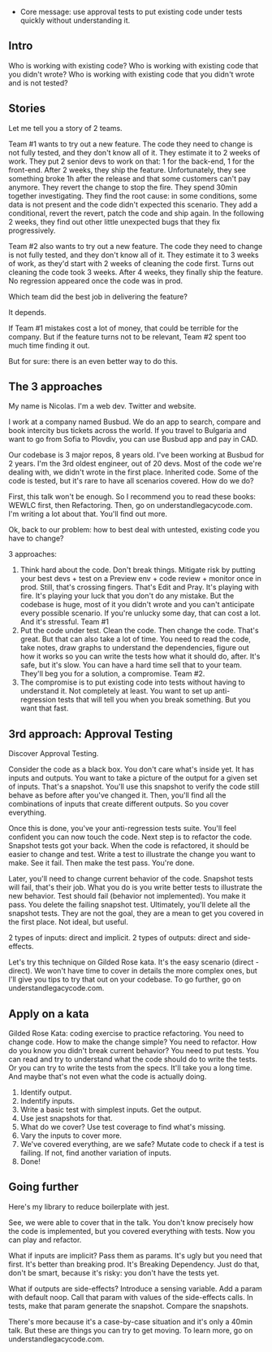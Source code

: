 - Core message: use approval tests to put existing code under tests quickly without understanding it.

## Intro

Who is working with existing code?
Who is working with existing code that you didn't wrote?
Who is working with existing code that you didn't wrote and is not tested?

## Stories

Let me tell you a story of 2 teams.

Team #1 wants to try out a new feature. The code they need to change is not fully tested, and they don't know all of it. They estimate it to 2 weeks of work. They put 2 senior devs to work on that: 1 for the back-end, 1 for the front-end. After 2 weeks, they ship the feature. Unfortunately, they see something broke 1h after the release and that some customers can't pay anymore. They revert the change to stop the fire. They spend 30min together investigating. They find the root cause: in some conditions, some data is not present and the code didn't expected this scenario. They add a conditional, revert the revert, patch the code and ship again. In the following 2 weeks, they find out other little unexpected bugs that they fix progressively.

Team #2 also wants to try out a new feature. The code they need to change is not fully tested, and they don't know all of it. They estimate it to 3 weeks of work, as they'd start with 2 weeks of cleaning the code first. Turns out cleaning the code took 3 weeks. After 4 weeks, they finally ship the feature. No regression appeared once the code was in prod.

Which team did the best job in delivering the feature?

It depends.

If Team #1 mistakes cost a lot of money, that could be terrible for the company.
But if the feature turns not to be relevant, Team #2 spent too much time finding it out.

But for sure: there is an even better way to do this.

## The 3 approaches

My name is Nicolas. I'm a web dev. Twitter and website.

I work at a company named Busbud. We do an app to search, compare and book intercity bus tickets across the world. If you travel to Bulgaria and want to go from Sofia to Plovdiv, you can use Busbud app and pay in CAD.

Our codebase is 3 major repos, 8 years old. I've been working at Busbud for 2 years. I'm the 3rd oldest engineer, out of 20 devs. Most of the code we're dealing with, we didn't wrote in the first place. Inherited code. Some of the code is tested, but it's rare to have all scenarios covered. How do we do?

First, this talk won't be enough. So I recommend you to read these books: WEWLC first, then Refactoring. Then, go on understandlegacycode.com. I'm writing a lot about that. You'll find out more.

Ok, back to our problem: how to best deal with untested, existing code you have to change?

3 approaches:
1. Think hard about the code. Don't break things. Mitigate risk by putting your best devs + test on a Preview env + code review + monitor once in prod. Still, that's crossing fingers. That's Edit and Pray. It's playing with fire. It's playing your luck that you don't do any mistake. But the codebase is huge, most of it you didn't wrote and you can't anticipate every possible scenario. If you're unlucky some day, that can cost a lot. And it's stressful. Team #1
2. Put the code under test. Clean the code. Then change the code. That's great. But that can also take a lot of time. You need to read the code, take notes, draw graphs to understand the dependencies, figure out how it works so you can write the tests how what it should do, after. It's safe, but it's slow. You can have a hard time sell that to your team. They'll beg you for a solution, a compromise. Team #2.
3. The compromise is to put existing code into tests without having to understand it. Not completely at least. You want to set up anti-regression tests that will tell you when you break something. But you want that fast.

## 3rd approach: Approval Testing

Discover Approval Testing.

Consider the code as a black box. You don't care what's inside yet.
It has inputs and outputs.
You want to take a picture of the output for a given set of inputs. That's a snapshot. You'll use this snapshot to verify the code still behave as before after you've changed it.
Then, you'll find all the combinations of inputs that create different outputs. So you cover everything.

Once this is done, you've your anti-regression tests suite. You'll feel confident you can now touch the code.
Next step is to refactor the code. Snapshot tests got your back.
When the code is refactored, it should be easier to change and test.
Write a test to illustrate the change you want to make. See it fail. Then make the test pass. You're done.

Later, you'll need to change current behavior of the code. Snapshot tests will fail, that's their job. What you do is you write better tests to illustrate the new behavior. Test should fail (behavior not implemented). You make it pass. You delete the failing snapshot test. Ultimately, you'll delete all the snapshot tests. They are not the goal, they are a mean to get you covered in the first place. Not ideal, but useful.

2 types of inputs: direct and implicit.
2 types of outputs: direct and side-effects.

Let's try this technique on Gilded Rose kata. It's the easy scenario (direct - direct). We won't have time to cover in details the more complex ones, but I'll give you tips to try that out on your codebase. To go further, go on understandlegacycode.com.

## Apply on a kata

Gilded Rose Kata: coding exercise to practice refactoring. You need to change code. How to make the change simple? You need to refactor. How do you know you didn't break current behavior? You need to put tests. You can read and try to understand what the code should do to write the tests. Or you can try to write the tests from the specs. It'll take you a long time. And maybe that's not even what the code is actually doing.

1. Identify output.
2. Indentify inputs.
3. Write a basic test with simplest inputs. Get the output.
4. Use jest snapshots for that.
5. What do we cover? Use test coverage to find what's missing.
6. Vary the inputs to cover more.
7. We've covered everything, are we safe? Mutate code to check if a test is failing. If not, find another variation of inputs.
8. Done!

## Going further

Here's my library to reduce boilerplate with jest.

See, we were able to cover that in the talk. You don't know precisely how the code is implemented, but you covered everything with tests. Now you can play and refactor.

What if inputs are implicit? Pass them as params. It's ugly but you need that first. It's better than breaking prod. It's Breaking Dependency. Just do that, don't be smart, because it's risky: you don't have the tests yet.

What if outputs are side-effects? Introduce a sensing variable. Add a param with default noop. Call that param with values of the side-effects calls. In tests, make that param generate the snapshot. Compare the snapshots.

There's more because it's a case-by-case situation and it's only a 40min talk. But these are things you can try to get moving. To learn more, go on understandlegacycode.com.
